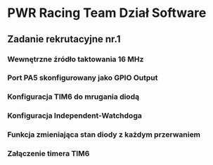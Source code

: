 # PWR Racing Team Dział Software
## Zadanie rekrutacyjne nr.1
### Wewnętrzne źródło taktowania 16 MHz

### Port PA5 skonfigurowany jako GPIO Output

### Konfiguracja TIM6 do mrugania diodą

### Konfiguracja Independent-Watchdoga

### Funkcja zmieniająca stan diody z każdym przerwaniem

### Załączenie timera TIM6
